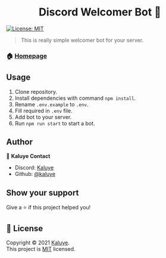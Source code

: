 <h1 align="center">Discord Welcomer Bot 👋</h1>
<p>
  <a href="#" target="_blank">
    <img alt="License: MIT" src="https://img.shields.io/badge/License-MIT-yellow.svg" />
  </a>
</p>

> This is really simple welcomer bot for your server.

### 🏠 [Homepage](https://github.com/kalu05/Simple-Welcomer-Bot)

## Usage

1. Clone repository.
2. Install dependencies with command `npm install`.
3. Rename `.env.example` to `.env`.
4. Fill required in `.env` file.
5. Add bot to your server.
6. Run `npm run start` to start a bot.


## Author

👤 **Kaluye Contact**

* Discord: [Kaluye](https://discord.com/users/504567188519256068)
* Github: [@kaluye](https://github.com/kaluye05)

## Show your support

Give a ⭐️ if this project helped you!

## 📝 License

Copyright © 2021 [Kaluye](https://github.com/kalu05).<br />
This project is [MIT](https://github.com/kalu05/Simple-Welcomer-Bot/blob/main/LICENSE) licensed.
